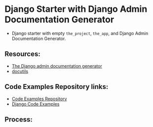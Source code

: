 # Django Starter with Django Admin Documentation Generator
* Django starter with empty `the_project`, `the_app`, and Django Admin Documentation Generator.

## Resources:
* [The Django admin documentation generator](https://docs.djangoproject.com/en/4.1/ref/contrib/admin/admindocs/)
* [docutils](https://pypi.org/project/docutils/)

## Code Examples Repository links:
* [Code Examples Repository](../../../README.md)
* [Django Code Examples](../../README.md)

## Process:
